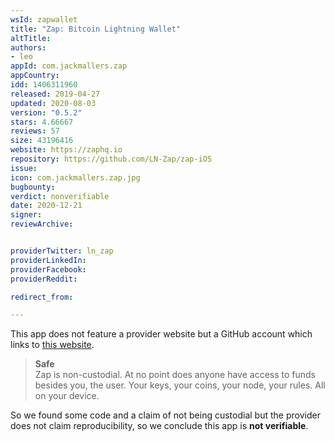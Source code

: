 ```yaml
---
wsId: zapwallet
title: "Zap: Bitcoin Lightning Wallet"
altTitle: 
authors:
- leo
appId: com.jackmallers.zap
appCountry: 
idd: 1406311960
released: 2019-04-27
updated: 2020-08-03
version: "0.5.2"
stars: 4.66667
reviews: 57
size: 43196416
website: https://zaphq.io
repository: https://github.com/LN-Zap/zap-iOS
issue: 
icon: com.jackmallers.zap.jpg
bugbounty: 
verdict: nonverifiable
date: 2020-12-21
signer: 
reviewArchive:


providerTwitter: ln_zap
providerLinkedIn: 
providerFacebook: 
providerReddit: 

redirect_from:

---
```


This app does not feature a provider website but a GitHub account which links to
[this website](http://zaphq.io).

> **Safe**<br>
  Zap is non-custodial. At no point does anyone have access to funds besides
  you, the user. Your keys, your coins, your node, your rules. All on your
  device.

So we found some code and a claim of not being custodial but the provider does
not claim reproducibility, so we conclude this app is **not verifiable**.
